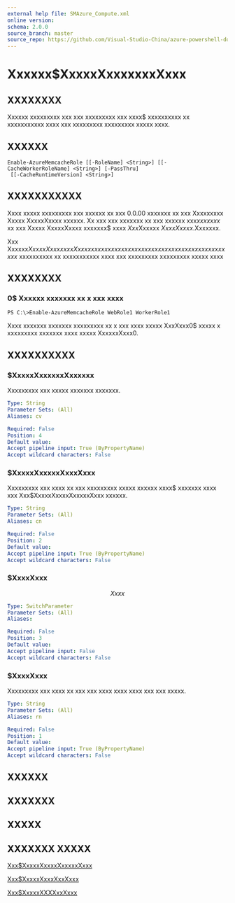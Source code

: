 ```yaml
---
external help file: SMAzure_Compute.xml
online version: 
schema: 2.0.0
source_branch: master
source_repo: https://github.com/Visual-Studio-China/azure-powershell-docs-int
---
```


# Xxxxxx$XxxxxXxxxxxxxXxxx
## XXXXXXXX
Xxxxxx xxxxxxxxx xxx xxx xxxxxxxxx xxx xxxx$ xxxxxxxxxx xx xxxxxxxxxxx xxxx xxx xxxxxxxxx xxxxxxxxx xxxxx xxxx.

## XXXXXX

```
Enable-AzureMemcacheRole [[-RoleName] <String>] [[-CacheWorkerRoleName] <String>] [-PassThru]
 [[-CacheRuntimeVersion] <String>]
```

## XXXXXXXXXXX
Xxxx xxxxx xxxxxxxxx xxx xxxxxx xx xxx 0.0.00 xxxxxxx xx xxx Xxxxxxxxx Xxxxx XxxxxXxxxx xxxxxx.
Xx xxx xxx xxxxxxx xx xxx xxxxxx xxx$xx xxxxx$ xx xxx Xxxxx XxxxxXxxxx xxxxxxx$ xxxx $Xxx$Xxxxxx $Xxxx Xxxxx$.Xxxxxxx.

Xxx Xxxxxx$XxxxxXxxxxxxxXxxx xxxxxx xxxxxxx xxxxxxxxx xxx xxx xxxxxxxxx xxx xxxx$ xxxxxxxxxx xx xxxxxxxxxxx xxxx xxx xxxxxxxxx xxxxxxxxx xxxxx xxxx

## XXXXXXXX

### 0$ Xxxxxx xxxxxxx xx x xxx xxxx
```
PS C:\>Enable-AzureMemcacheRole WebRole1 WorkerRole1
```

Xxxx xxxxxxx xxxxxxx xxxxxxxxx xx x xxx xxxx xxxxx XxxXxxx0$ xxxxx x xxxxxxxxx xxxxxxx xxxx xxxxx XxxxxxXxxx0.

## XXXXXXXXXX

### $XxxxxXxxxxxxXxxxxxx
Xxxxxxxxx xxx xxxxx xxxxxxx xxxxxxx.

```yaml
Type: String
Parameter Sets: (All)
Aliases: cv

Required: False
Position: 4
Default value: 
Accept pipeline input: True (ByPropertyName)
Accept wildcard characters: False
```

### $XxxxxXxxxxxXxxxXxxx
Xxxxxxxxx xxx xxxx xx xxx xxxxxxxxx xxxxx xxxxxx xxxx$ xxxxxxx xxxx xxx Xxx$XxxxxXxxxxXxxxxxXxxx xxxxxx.

```yaml
Type: String
Parameter Sets: (All)
Aliases: cn

Required: False
Position: 2
Default value: 
Accept pipeline input: True (ByPropertyName)
Accept wildcard characters: False
```

### $XxxxXxxx
$$Xxxx$$

```yaml
Type: SwitchParameter
Parameter Sets: (All)
Aliases: 

Required: False
Position: 3
Default value: 
Accept pipeline input: False
Accept wildcard characters: False
```

### $XxxxXxxx
Xxxxxxxxx xxx xxxx xx xxx xxx xxxx xxxx xxxx xxx xxx xxxxx.

```yaml
Type: String
Parameter Sets: (All)
Aliases: rn

Required: False
Position: 1
Default value: 
Accept pipeline input: True (ByPropertyName)
Accept wildcard characters: False
```

## XXXXXX

## XXXXXXX

## XXXXX

## XXXXXXX XXXXX

[Xxx$XxxxxXxxxxXxxxxxXxxx](f82034ef-883e-456e-8b8a-3502f8a56b85)

[Xxx$XxxxxXxxxXxxXxxx](72be1e83-84e2-49fc-aa52-b3d3dd0490a3)

[Xxx$XxxxxXXXXxxXxxx](6dd8d854-912d-4281-977c-ff3ec15ccf51)


